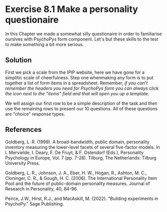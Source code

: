 Exercise 8.1 Make a personality questionaire
=============================================================

In this Chapter we made a somewhat silly questionaire in order to familiarise ourslves with PsychoPys form component. Let's but these skills to the test to make something a bit more serious. 

Solution
------------------------

First we pick a scale from the IPIP website, here we have gone for a simplitic scale of cheerfulness. Step one whenmaking any form is to put together a list of form items in a spreadsheet. Remember, *if you can't remember the headers you need for PsychoPys form you can always click the icon next to the "items" field and that will open you up a template*. 

We will assign our first row to be a simple description of the task and then use the remaining rows to present our 10 questions. All of these questions are "choice" response types. 

References
------------------------

Goldberg, L. R. (1999). A broad-bandwidth, public domain, personality inventory measuring the lower-level facets of several five-factor models. In I. Mervielde, I. Deary, F. De Fruyt, & F. Ostendorf (Eds.), Personality Psychology in Europe, Vol. 7 (pp. 7-28). Tilburg, The Netherlands: Tilburg University Press.

Goldberg, L. R., Johnson, J. A., Eber, H. W., Hogan, R., Ashton, M. C., Cloninger, C. R., & Gough, H. C. (2006). The International Personality Item Pool and the future of public-domain personality measures. Journal of Research in Personality, 40, 84-96.

Peirce, J.W., Hirst, R.J., and MacAskill, M. (2022). "Building experiments in PsychoPy." Sage Publishing.
